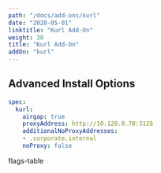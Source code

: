 ```yaml
---
path: "/docs/add-ons/kurl"
date: "2020-05-01"
linktitle: "Kurl Add-On"
weight: 38
title: "Kurl Add-On"
addOn: "kurl"
---
```



## Advanced Install Options

```yaml
spec:
  kurl:
    airgap: true
    proxyAddress: http://10.128.0.70:3128
    additionalNoProxyAddresses:
    - .corporate.internal
    noProxy: false
```

flags-table